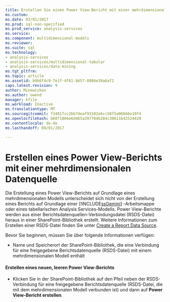 ```yaml
---
title: Erstellen Sie einen Power View-Bericht mit einer mehrdimensionalen Datenquelle | Microsoft Docs
ms.custom: 
ms.date: 03/01/2017
ms.prod: sql-non-specified
ms.prod_service: analysis-services
ms.service: 
ms.component: multidimensional-models
ms.reviewer: 
ms.suite: sql
ms.technology:
- analysis-services
- analysis-services/multidimensional-tabular
- analysis-services/data-mining
ms.tgt_pltfrm: 
ms.topic: article
ms.assetid: b9b6f4c9-7e1f-4f61-b657-8986e39a6af2
caps.latest.revision: 9
author: Minewiskan
ms.author: owend
manager: kfile
ms.workload: Inactive
ms.translationtype: MT
ms.sourcegitcommit: f3481fcc2bb74eaf93182e6cc58f5a06666e10f4
ms.openlocfilehash: b60f1804e6d465a397704b284c30611b42524420
ms.contentlocale: de-de
ms.lasthandoff: 09/01/2017

---
```

# <a name="create-a-power-view-report-with-a-multidimensional-data-source"></a>Erstellen eines Power View-Berichts mit einer mehrdimensionalen Datenquelle
  Die Erstellung eines Power View-Berichts auf Grundlage eines mehrdimensionalen Modells unterscheidet sich nicht von der Erstellung eines Berichts auf Grundlage einer [!INCLUDE[ssGemini](../../includes/ssgemini-md.md)] -Arbeitsmappe oder eines tabellarischen Analysis Services-Modells. Power View-Berichte werden aus einer Berichtsdatenquellen-Verbindungsdatei (RSDS-Datei) heraus in einer SharePoint-Bibliothek erstellt. Weitere Informationen zum Erstellen einer RSDS-Datei finden Sie unter [Create a Report Data Source](../../analysis-services/multidimensional-models/create-a-report-data-source.md).  
  
 Bevor Sie beginnen, müssen Sie über folgende Informationen verfügen:  
  
-   Name und Speicherort der SharePoint-Bibliothek, die eine Verbindung für eine freigegebene Berichtsdatenquelle (RSDS-Datei) mit einem mehrdimensionalen Modell enthält  
  
#### <a name="create-a-new-blank-power-view-report"></a>Erstellen eines neuen, leeren Power View-Berichts  
  
-   Klicken Sie in der SharePoint-Bibliothek auf den Pfeil neben der RSDS-Verbindung für eine freigegebene Berichtsdatenquelle (RSDS-Datei, die mit dem mehrdimensionalen Modell verbunden ist) und dann auf **Power View-Bericht erstellen**.  
  
  

